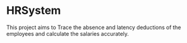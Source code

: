 # HRSystem
This project aims to Trace the absence and latency deductions of the employees and calculate the salaries accurately. 

